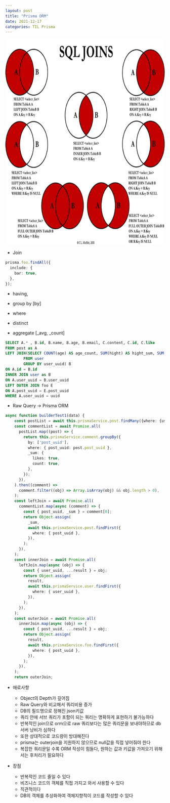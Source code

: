 ```yaml
---
layout: post
title: "Prisma ORM"
date: 2021-12-17
categories: TIL Prisma
---
```


<img src="https://raw.githubusercontent.com/Action2theFuture/Action2theFuture.github.io/main/_posts/Images/JOIN%20SQL.png" width="650" height="650">

- Join

```typescript
prisma.foo.findAll({
  include: {
    bar: true,
  },
});
```

- having,

- group by [by]

- where

- distinct

- aggregate [_avg, _count]

```sql
SELECT A.* , B.id, B.name, B.age, B.email, C.content, C.id, C.like
FROM post as A
LEFT JOIN(SELECT COUNT(age) AS age_count, SUM(hight) AS hight_sum, SUM(weight) AS weight_count, user_uuid
        FROM user
        GROUP BY user_uuid) B
ON A.id = B.id
INNER JOIN user as B
ON A.user_uuid = B.user_uuid
LEFT OUTER JOIN foo E
ON A.post_uuid = E.post_uuid
WHERE A.user_uuid = uuid
```

- Raw Query -> Prisma ORM

```typescript
async function builderTest1(data) {
    const postList = await this.prismaService.post.findMany({where: {user_uuid: data}});
    const commentList = await Promise.all(
      postList.map((post) => {
        return this.prismaService.comment.groupBy({
          by: ['post_uuid'],
          where: { post_uuid: post.post_uuid },
          _sum: {
            likes: true,
            count: true,
          },
        });
      }),
    ).then((comment) =>
      comment.filter((obj) => Array.isArray(obj) && obj.length > 0),
    );
    const leftJoin = await Promise.all(
      commentList.map(async (comment) => {
        const { post_uuid, _sum } = comment[0];
        return Object.assign(
          _sum,
          await this.prismaService.post.findFirst({
            where: { post_uuid },
          }),
        );
      }),
    );
    const innerJoin = await Promise.all(
      leftJoin.map(async (obj) => {
        const { user_uuid, ...result } = obj;
        return Object.assign(
          result,
          await this.prismaService.user.findFirst({
            where: { user_uuid },
          }),
        );
      }),
    );
    const outerJoin = await Promise.all(
      innerJoin.map(async (obj) => {
        const { post_uuid, ...result } = obj;
        return Object.assign(
          result,
          await this.prismaService.foo.findFirst({
            where: { post_uuid },
          }),
        );
      }),
    );
    return outerJoin;
```

- 애로사항

  - Object의 Depth가 깊어짐
  - Raw Query와 비교해서 쿼리비용 증가
  - DB의 필드명으로 정해진 json키값
  - 쿼리 안에 서브 쿼리가 포함이 되는 쿼리는 명확하게 표현하기 불가능하다
  - 반복적인 join으로 orm으로 raw 쿼리보다는 많은 쿼리문을 보내야하므로 db 서버 낭비가 심하다
  - 또한 상대적으로 코드량이 방대해진다
  - prisma는 outerjoin을 지원하지 않으므로 null값을 직접 넣어줘야 한다
  - 복잡한 쿼리문일 수록 ORM 작성이 힘들다, 원하는 값과 키값을 가져오기 위해서는 후처리가 필요하다

- 장점
  - 반복적인 코드 줄일 수 있다
  - 비즈니스 코드의 객체를 직접 가지고 와서 사용할 수 있다
  - 직관적이다
  - DB의 객체를 추상화하여 객체지향적이 코드를 작성할 수 있다
